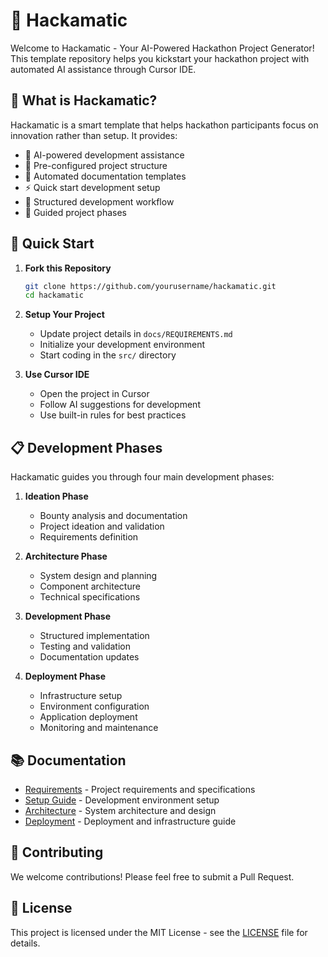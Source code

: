 # 🚀 Hackamatic

Welcome to Hackamatic - Your AI-Powered Hackathon Project Generator! This template repository helps you kickstart your hackathon project with automated AI assistance through Cursor IDE.

## 🎯 What is Hackamatic?

Hackamatic is a smart template that helps hackathon participants focus on innovation rather than setup. It provides:

- 🤖 AI-powered development assistance
- 📁 Pre-configured project structure
- 📝 Automated documentation templates
- ⚡ Quick start development setup
- 🔄 Structured development workflow
- 🎯 Guided project phases

## 🚀 Quick Start

1. **Fork this Repository**

   ```bash
   git clone https://github.com/yourusername/hackamatic.git
   cd hackamatic
   ```

2. **Setup Your Project**
   - Update project details in `docs/REQUIREMENTS.md`
   - Initialize your development environment
   - Start coding in the `src/` directory

3. **Use Cursor IDE**
   - Open the project in Cursor
   - Follow AI suggestions for development
   - Use built-in rules for best practices

## 📋 Development Phases

Hackamatic guides you through four main development phases:

1. **Ideation Phase**
   - Bounty analysis and documentation
   - Project ideation and validation
   - Requirements definition

2. **Architecture Phase**
   - System design and planning
   - Component architecture
   - Technical specifications

3. **Development Phase**
   - Structured implementation
   - Testing and validation
   - Documentation updates

4. **Deployment Phase**
   - Infrastructure setup
   - Environment configuration
   - Application deployment
   - Monitoring and maintenance

## 📚 Documentation

- [Requirements](docs/REQUIREMENTS.md) - Project requirements and specifications
- [Setup Guide](docs/SETUP.md) - Development environment setup
- [Architecture](docs/ARCHITECTURE.md) - System architecture and design
- [Deployment](docs/DEPLOYMENT.md) - Deployment and infrastructure guide

## 🤝 Contributing

We welcome contributions! Please feel free to submit a Pull Request.

## 📄 License

This project is licensed under the MIT License - see the [LICENSE](LICENSE) file for details.
